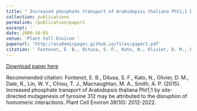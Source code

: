 ```yaml
---
title: " Increased phosphate transport of Arabidopsis thaliana Pht1;1 by site-directed mutagenesis of tyrosine 312 may be attributed to the disruption of homomeric interactions "
collection: publications
permalink: /publication/paper1
excerpt: ''
date: 2009-10-01
venue: 'Plant Cell Environ '
paperurl: 'http://academicpages.github.io/files/paper1.pdf'
citation: ' Fontenot, E. B., Ditusa, S. F., Kato, N., Olivier, D. M., Dale, R., Lin, W. Y., Chiou, T. J., Macnaughtan, M. A., Smith, A. P. (2015). Increased phosphate transport of Arabidopsis thaliana Pht1;1 by site-directed mutagenesis of tyrosine 312 may be attributed to the disruption of homomeric interactions. Plant Cell Environ 38(10): 2012-2022.'
---
```

[Download paper here](http://academicpages.github.io/files/paper1.pdf)

Recommended citation: Fontenot, E. B., Ditusa, S. F., Kato, N., Olivier, D. M., Dale, R., Lin, W. Y., Chiou, T. J., Macnaughtan, M. A., Smith, A. P. (2015). Increased phosphate transport of Arabidopsis thaliana Pht1;1 by site-directed mutagenesis of tyrosine 312 may be attributed to the disruption of homomeric interactions. Plant Cell Environ 38(10): 2012-2022.
